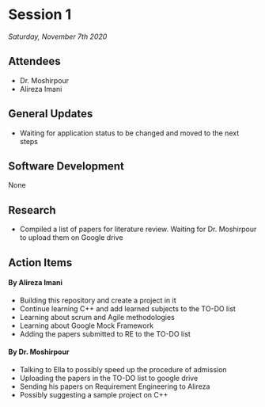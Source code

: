 # Session 1
*Saturday, November 7th 2020*
## Attendees
- Dr. Moshirpour
- Alireza Imani
## General Updates
- Waiting for application status to be changed and moved to the next steps
## Software Development
None
## Research
- Compiled a list of papers for literature review. Waiting for Dr. Moshirpour to upload them on Google drive
## Action Items
#### By Alireza Imani
- Building this repository and create a project in it
- Continue learning C++ and add learned subjects to the TO-DO list
- Learning about scrum and Agile methodologies
- Learning about Google Mock Framework
- Adding the papers submitted to RE to the TO-DO list
#### By Dr. Moshirpour
- Talking to Ella to possibly speed up the procedure of admission
- Uploading the papers in the TO-DO list to google drive
- Sending his papers on Requirement Engineering to Alireza
- Possibly suggesting a sample project on C++






